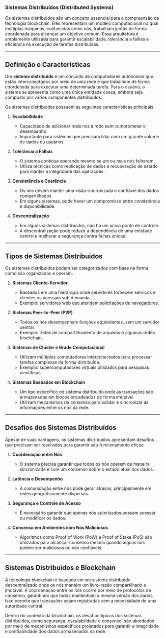 ### **Sistemas Distribuídos (Distributed Systems)**

Os sistemas distribuídos são um conceito essencial para a compreensão da tecnologia blockchain. Eles representam um modelo computacional no qual múltiplas máquinas, conhecidas como nós, trabalham juntas de forma coordenada para alcançar um objetivo comum. Essa arquitetura é amplamente utilizada para garantir escalabilidade, tolerância a falhas e eficiência na execução de tarefas distribuídas.

---

## **Definição e Características**

Um **sistema distribuído** é um conjunto de computadores autônomos que estão interconectados por meio de uma rede e que trabalham de forma coordenada para executar uma determinada tarefa. Para o usuário, o sistema se apresenta como uma única entidade coesa, embora seja composto por vários componentes distribuídos.

Os sistemas distribuídos possuem as seguintes características principais:

1. **Escalabilidade**  
   - Capacidade de adicionar mais nós à rede sem comprometer o desempenho.
   - Importante para sistemas que precisam lidar com um grande volume de dados ou usuários.

2. **Tolerância a Falhas**  
   - O sistema continua operando mesmo se um ou mais nós falharem.
   - Utiliza técnicas como replicação de dados e recuperação de estado para manter a integridade das operações.

3. **Consistência e Coerência**  
   - Os nós devem manter uma visão sincronizada e confiável dos dados compartilhados.
   - Em alguns sistemas, pode haver um compromisso entre consistência e disponibilidade.

4. **Descentralização**  
   - Em alguns sistemas distribuídos, não há um único ponto de controle.
   - A descentralização pode reduzir a dependência de uma entidade central e melhorar a segurança contra falhas únicas.

---

## **Tipos de Sistemas Distribuídos**

Os sistemas distribuídos podem ser categorizados com base na forma como são organizados e operam:

1. **Sistemas Cliente-Servidor**  
   - Baseados em uma hierarquia onde servidores fornecem serviços e clientes os acessam sob demanda.
   - Exemplo: servidores web que atendem solicitações de navegadores.

2. **Sistemas Peer-to-Peer (P2P)**  
   - Todos os nós desempenham funções equivalentes, sem um servidor central.
   - Exemplo: redes de compartilhamento de arquivos e algumas redes blockchain.

3. **Sistemas de Cluster e Grade Computacional**  
   - Utilizam múltiplos computadores interconectados para processar tarefas complexas de forma distribuída.
   - Exemplo: supercomputadores virtuais utilizados para pesquisas científicas.

4. **Sistemas Baseados em Blockchain**  
   - Um tipo específico de sistema distribuído onde as transações são armazenadas em blocos encadeados de forma imutável.
   - Utilizam mecanismos de consenso para validar e sincronizar as informações entre os nós da rede.

---

## **Desafios dos Sistemas Distribuídos**

Apesar de suas vantagens, os sistemas distribuídos apresentam desafios que precisam ser resolvidos para garantir seu funcionamento eficaz:

1. **Coordenação entre Nós**  
   - O sistema precisa garantir que todos os nós operem de maneira sincronizada e com um consenso sobre o estado atual dos dados.

2. **Latência e Desempenho**  
   - A comunicação entre nós pode gerar atrasos, principalmente em redes geograficamente dispersas.

3. **Segurança e Controle de Acesso**  
   - É necessário garantir que apenas nós autorizados possam acessar ou modificar os dados.

4. **Consenso em Ambientes com Nós Maliciosos**  
   - Algoritmos como Proof of Work (PoW) e Proof of Stake (PoS) são utilizados para alcançar consenso mesmo quando alguns nós podem ser maliciosos ou não confiáveis.

---

## **Sistemas Distribuídos e Blockchain**

A tecnologia blockchain é baseada em um sistema distribuído descentralizado onde os nós mantêm um livro-razão compartilhado e imutável. A coordenação entre os nós ocorre por meio de protocolos de consenso, garantindo que todos mantenham a mesma versão dos dados. Isso permite que transações sejam registradas sem a necessidade de uma autoridade central.

Dentro do contexto da blockchain, os desafios típicos dos sistemas distribuídos, como segurança, escalabilidade e consenso, são abordados por meio de mecanismos específicos projetados para garantir a integridade e confiabilidade dos dados armazenados na rede.